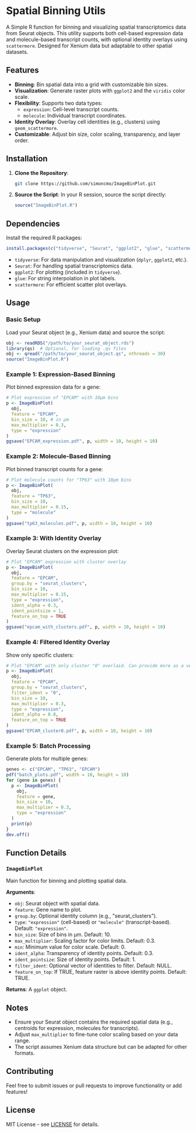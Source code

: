 # Spatial Binning Utils

A Simple R function for binning and visualizing spatial transcriptomics data from Seurat objects. This utility supports both cell-based expression data and molecule-based transcript counts, with optional identity overlays using `scattermore`. Designed for Xenium data but adaptable to other spatial datasets.

## Features
- **Binning**: Bin spatial data into a grid with customizable bin sizes.
- **Visualization**: Generate raster plots with `ggplot2` and the `viridis` color scale.
- **Flexibility**: Supports two data types:
  - `expression`: Cell-level transcript counts.
  - `molecule`: Individual transcript coordinates.
- **Identity Overlay**: Overlay cell identities (e.g., clusters) using `geom_scattermore`.
- **Customizable**: Adjust bin size, color scaling, transparency, and layer order.

## Installation

1. **Clone the Repository**:
   ```bash
   git clone https://github.com/simoncmo/ImageBinPlot.git
   ```

2. **Source the Script**:
   In your R session, source the script directly:
   ```R
   source("ImageBinPlot.R")
   ```

## Dependencies

Install the required R packages:
```R
install.packages(c("tidyverse", "Seurat", "ggplot2", "glue", "scattermore"))
```

- `tidyverse`: For data manipulation and visualization (`dplyr`, `ggplot2`, etc.).
- `Seurat`: For handling spatial transcriptomics data.
- `ggplot2`: For plotting (included in `tidyverse`).
- `glue`: For string interpolation in plot labels.
- `scattermore`: For efficient scatter plot overlays.

## Usage

### Basic Setup
Load your Seurat object (e.g., Xenium data) and source the script:
```R
obj <- readRDS("/path/to/your_seurat_object.rds")
library(qs)  # Optional, for loading .qs files
obj <- qread("/path/to/your_seurat_object.qs", nthreads = 30)
source("ImageBinPlot.R")
```

### Example 1: Expression-Based Binning
Plot binned expression data for a gene:
```R
# Plot expression of "EPCAM" with 10µm bins
p <- ImageBinPlot(
  obj, 
  feature = "EPCAM", 
  bin_size = 10, # in µm
  max_multiplier = 0.3, 
  type = "expression"
)
ggsave("EPCAM_expression.pdf", p, width = 10, height = 10)
```

### Example 2: Molecule-Based Binning
Plot binned transcript counts for a gene:
```R
# Plot molecule counts for "TP63" with 10µm bins
p <- ImageBinPlot(
  obj, 
  feature = "TP63", 
  bin_size = 10, 
  max_multiplier = 0.15, 
  type = "molecule"
)
ggsave("tp63_molecules.pdf", p, width = 10, height = 10)
```

### Example 3: With Identity Overlay
Overlay Seurat clusters on the expression plot:
```R
# Plot "EPCAM" expression with cluster overlay
p <- ImageBinPlot(
  obj, 
  feature = "EPCAM", 
  group.by = "seurat_clusters", 
  bin_size = 10, 
  max_multiplier = 0.15, 
  type = "expression",
  ident_alpha = 0.3, 
  ident_pointsize = 1, 
  feature_on_top = TRUE
)
ggsave("epcam_with_clusters.pdf", p, width = 10, height = 10)
```

### Example 4: Filtered Identity Overlay
Show only specific clusters:
```R
# Plot "EPCAM" with only cluster "0" overlaid. Can provide more as a vector. e.g. c("0","10")
p <- ImageBinPlot(
  obj, 
  feature = "EPCAM", 
  group.by = "seurat_clusters", 
  filter_ident = "0", 
  bin_size = 10, 
  max_multiplier = 0.3, 
  type = "expression",
  ident_alpha = 0.8, 
  feature_on_top = TRUE
)
ggsave("EPCAM_cluster0.pdf", p, width = 10, height = 10)
```

### Example 5: Batch Processing
Generate plots for multiple genes:
```R
genes <- c("EPCAM", "TP63", "EPCAM")
pdf("batch_plots.pdf", width = 10, height = 10)
for (gene in genes) {
  p <- ImageBinPlot(
    obj, 
    feature = gene, 
    bin_size = 10, 
    max_multiplier = 0.3, 
    type = "expression"
  )
  print(p)
}
dev.off()
```

## Function Details

### `ImageBinPlot`
Main function for binning and plotting spatial data.

**Arguments**:
- `obj`: Seurat object with spatial data.
- `feature`: Gene name to plot.
- `group.by`: Optional identity column (e.g., "seurat_clusters").
- `type`: `"expression"` (cell-based) or `"molecule"` (transcript-based). Default: `"expression"`.
- `bin_size`: Size of bins in µm. Default: 10.
- `max_multiplier`: Scaling factor for color limits. Default: 0.3.
- `min`: Minimum value for color scale. Default: 0.
- `ident_alpha`: Transparency of identity points. Default: 0.3.
- `ident_pointsize`: Size of identity points. Default: 1.
- `filter_ident`: Optional vector of identities to filter. Default: NULL.
- `feature_on_top`: If TRUE, feature raster is above identity points. Default: TRUE.

**Returns**: A `ggplot` object.

## Notes
- Ensure your Seurat object contains the required spatial data (e.g., centroids for expression, molecules for transcripts).
- Adjust `max_multiplier` to fine-tune color scaling based on your data range.
- The script assumes Xenium data structure but can be adapted for other formats.

## Contributing
Feel free to submit issues or pull requests to improve functionality or add features!

## License
MIT License - see [LICENSE](LICENSE) for details.
